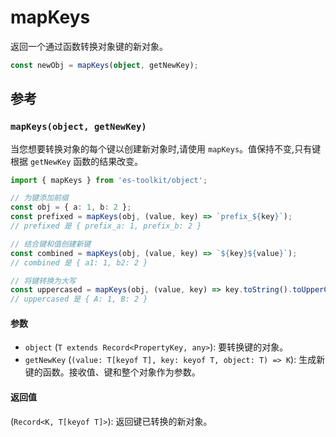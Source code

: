 # mapKeys

返回一个通过函数转换对象键的新对象。

```typescript
const newObj = mapKeys(object, getNewKey);
```

## 参考

### `mapKeys(object, getNewKey)`

当您想要转换对象的每个键以创建新对象时,请使用 `mapKeys`。值保持不变,只有键根据 `getNewKey` 函数的结果改变。

```typescript
import { mapKeys } from 'es-toolkit/object';

// 为键添加前缀
const obj = { a: 1, b: 2 };
const prefixed = mapKeys(obj, (value, key) => `prefix_${key}`);
// prefixed 是 { prefix_a: 1, prefix_b: 2 }

// 结合键和值创建新键
const combined = mapKeys(obj, (value, key) => `${key}${value}`);
// combined 是 { a1: 1, b2: 2 }

// 将键转换为大写
const uppercased = mapKeys(obj, (value, key) => key.toString().toUpperCase());
// uppercased 是 { A: 1, B: 2 }
```

#### 参数

- `object` (`T extends Record<PropertyKey, any>`): 要转换键的对象。
- `getNewKey` (`(value: T[keyof T], key: keyof T, object: T) => K`): 生成新键的函数。接收值、键和整个对象作为参数。

#### 返回值

(`Record<K, T[keyof T]>`): 返回键已转换的新对象。
